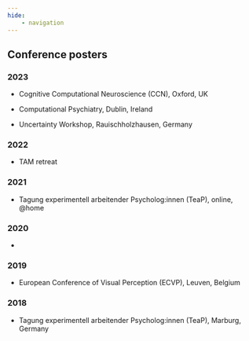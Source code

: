 ```yaml
---
hide: 
    - navigation
---
```


## Conference posters

### 2023

- Cognitive Computational Neuroscience (CCN), Oxford, UK

- Computational Psychiatry, Dublin, Ireland

- Uncertainty Workshop, Rauischholzhausen, Germany


### 2022

- TAM retreat

### 2021

- Tagung experimentell arbeitender Psycholog:innen (TeaP), online, @home

### 2020

- 

### 2019

- European Conference of Visual Perception (ECVP), Leuven, Belgium

### 2018

- Tagung experimentell arbeitender Psycholog:innen (TeaP), Marburg, Germany
